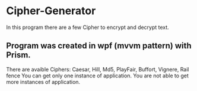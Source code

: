 # Cipher-Generator
In this program there are a few Cipher to encrypt and decrypt text.
## Program was created in wpf (mvvm pattern) with Prism.
There are avaible Ciphers: Caesar, Hill, Md5, PlayFair, Buffort, Vignere, Rail fence
You can get only one instance of application. You are not able to get more instances of application.
